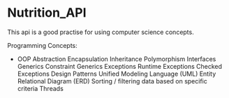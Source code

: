 # Nutrition_API
This api is a good practise for using computer science concepts.


Programming Concepts:
- OOP 
Abstraction
Encapsulation
Inheritance 
Polymorphism
Interfaces
Generics
Constraint Generics
Exceptions
Runtime Exceptions
Checked Exceptions
Design Patterns
Unified Modeling Language (UML)
Entity Relational Diagram (ERD)
Sorting / filtering data based on specific criteria 
Threads
